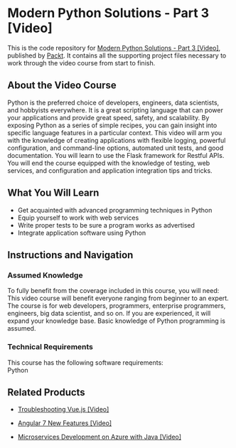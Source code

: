 


# Modern Python Solutions - Part 3 [Video]
This is the code repository for [Modern Python Solutions - Part 3 [Video]](https://www.packtpub.com/application-development/modern-python-solutions-part-3-video?utm_source=github&utm_medium=repository&utm_campaign=9781788297936), published by [Packt](https://www.packtpub.com/?utm_source=github). It contains all the supporting project files necessary to work through the video course from start to finish.
## About the Video Course
Python is the preferred choice of developers, engineers, data scientists, and hobbyists everywhere. It is a great scripting language that can power your applications and provide great speed, safety, and scalability. By exposing Python as a series of simple recipes, you can gain insight into specific language features in a particular context. This video will arm you with the knowledge of creating applications with flexible logging, powerful configuration, and command-line options, automated unit tests, and good documentation. You will learn to use the Flask framework for Restful APIs. You will end the course equipped with the knowledge of testing, web services, and configuration and application integration tips and tricks.

<H2>What You Will Learn</H2>
<DIV class=book-info-will-learn-text>
<UL>
<LI>Get acquainted with advanced programming techniques in Python 
<LI>Equip yourself to work with web services 
<LI>Write proper tests to be sure a program works as advertised 
<LI>Integrate application software using Python </LI></UL></DIV>

## Instructions and Navigation
### Assumed Knowledge
To fully benefit from the coverage included in this course, you will need:<br/>
This video course will benefit everyone ranging from beginner to an expert. The course is for web developers, programmers, enterprise programmers, engineers, big data scientist, and so on. If you are experienced, it will expand your knowledge base. Basic knowledge of Python programming is assumed.
### Technical Requirements
This course has the following software requirements:<br/>
Python

## Related Products
* [Troubleshooting Vue.js [Video]](https://www.packtpub.com/application-development/troubleshooting-vuejs-video?utm_source=github&utm_medium=repository&utm_campaign=9781788993531)

* [Angular 7 New Features [Video]](https://www.packtpub.com/web-development/angular-7-new-features-video?utm_source=github&utm_medium=repository&utm_campaign=9781789619683)

* [Microservices Development on Azure with Java [Video]](https://www.packtpub.com/virtualization-and-cloud/microservices-development-azure-java-video?utm_source=github&utm_medium=repository&utm_campaign=9781789808858)

